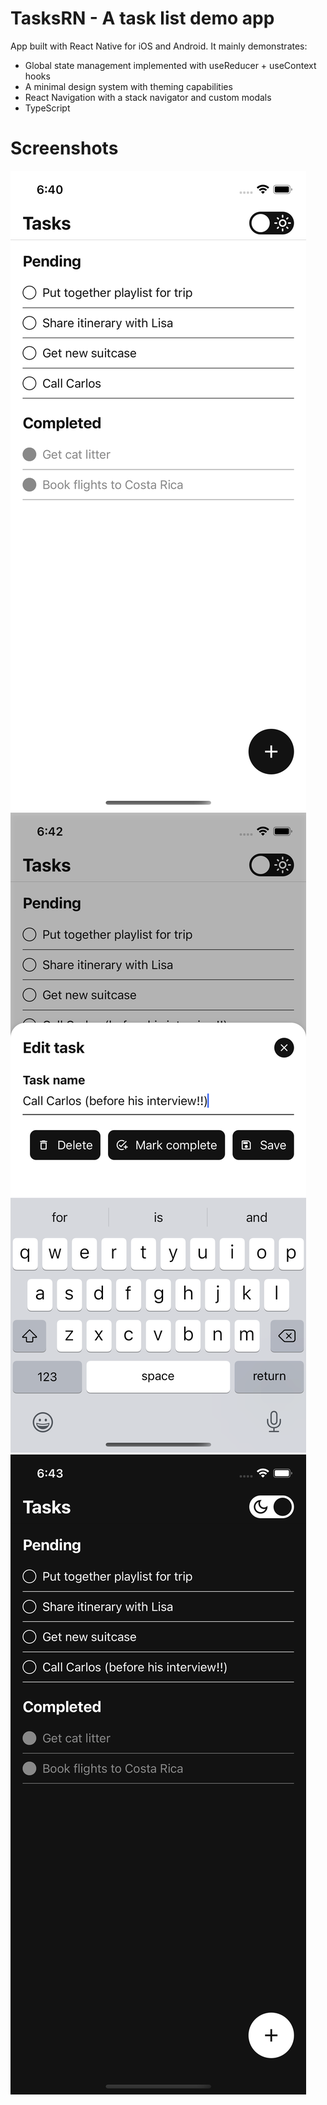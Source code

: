 # TasksRN - A task list demo app
App built with React Native for iOS and Android. It mainly demonstrates:
- Global state management implemented with useReducer + useContext hooks
- A minimal design system with theming capabilities
- React Navigation with a stack navigator and custom modals
- TypeScript


# Screenshots
![Home screen](screenshots/screenshot_allTasks.png "All tasks")
![Tasks screen](screenshots/screenshot_editTask.png "Edit task")
![Add new task](screenshots/screenshot_darkMode.png "Dark mode")